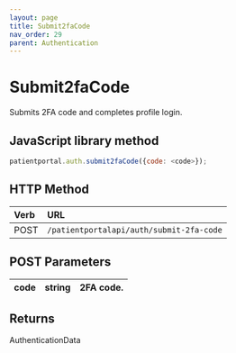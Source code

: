 ```yaml
---
layout: page
title: Submit2faCode
nav_order: 29
parent: Authentication
---
```


# Submit2faCode

Submits 2FA code and completes profile login.

## JavaScript library method

```javascript
patientportal.auth.submit2faCode({code: <code>});
```

## HTTP Method

| Verb | URL                                               |
|:-----|:--------------------------------------------------|
| POST | `/patientportalapi/auth/submit-2fa-code` |

## POST Parameters

| code | string | 2FA code. |
| --- | --- | --- |

## Returns

AuthenticationData
